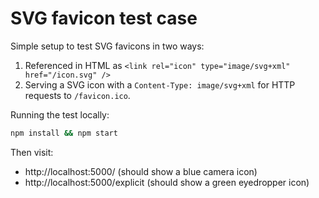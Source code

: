 # SVG favicon test case

Simple setup to test SVG favicons in two ways:

1. Referenced in HTML as `<link rel="icon" type="image/svg+xml" href="/icon.svg" />`
2. Serving a SVG icon with a `Content-Type: image/svg+xml` for HTTP requests to `/favicon.ico`.

Running the test locally:

```sh
npm install && npm start
```

Then visit:

- http://localhost:5000/ (should show a blue camera icon)
- http://localhost:5000/explicit (should show a green eyedropper icon)
